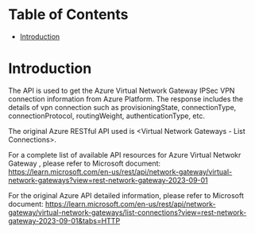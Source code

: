 # Table of Contents
- [Introduction](#introduction)


# Introduction <a name="introduction"></a>
The API is used to get the Azure Virtual Network Gateway IPSec VPN connection information from Azure Platform. 
The response includes the details of vpn connection such as provisioningState, connectionType, connectionProtocol, routingWeight, authenticationType, etc.

The original Azure RESTful API used is <Virtual Network Gateways - List Connections>.

For a complete list of available API resources for Azure Virtual Netwokr Gateway , please refer to Microsoft document: https://learn.microsoft.com/en-us/rest/api/network-gateway/virtual-network-gateways?view=rest-network-gateway-2023-09-01

For the original Azure API detailed information, please refer to Microsoft document: https://learn.microsoft.com/en-us/rest/api/network-gateway/virtual-network-gateways/list-connections?view=rest-network-gateway-2023-09-01&tabs=HTTP
